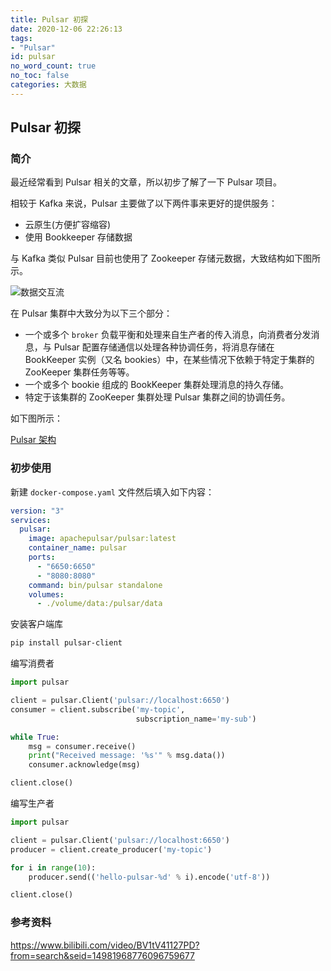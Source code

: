 ```yaml
---
title: Pulsar 初探
date: 2020-12-06 22:26:13
tags:
- "Pulsar"
id: pulsar
no_word_count: true
no_toc: false
categories: 大数据
---
```


## Pulsar 初探

### 简介

最近经常看到 Pulsar 相关的文章，所以初步了解了一下 Pulsar 项目。

相较于 Kafka 来说，Pulsar 主要做了以下两件事来更好的提供服务：

- 云原生(方便扩容缩容)
- 使用 Bookkeeper 存储数据

与 Kafka 类似 Pulsar 目前也使用了 Zookeeper 存储元数据，大致结构如下图所示。

![数据交互流](https://s6.jpg.cm/2022/09/15/PcsmaL.png)

在 Pulsar 集群中大致分为以下三个部分：

- 一个或多个 `broker` 负载平衡和处理来自生产者的传入消息，向消费者分发消息，与 Pulsar 配置存储通信以处理各种协调任务，将消息存储在 BookKeeper 实例（又名 bookies）中，在某些情况下依赖于特定于集群的 ZooKeeper 集群任务等等。
- 一个或多个 bookie 组成的 BookKeeper 集群处理消息的持久存储。
- 特定于该集群的 ZooKeeper 集群处理 Pulsar 集群之间的协调任务。

如下图所示：

[Pulsar 架构](https://s6.jpg.cm/2022/09/15/PcsFA2.png)

### 初步使用

新建 `docker-compose.yaml` 文件然后填入如下内容：

```yaml
version: "3"
services:
  pulsar:
    image: apachepulsar/pulsar:latest
    container_name: pulsar
    ports:
      - "6650:6650"
      - "8080:8080"
    command: bin/pulsar standalone
    volumes:
      - ./volume/data:/pulsar/data
```

安装客户端库

```bash
pip install pulsar-client
```

编写消费者

```python
import pulsar

client = pulsar.Client('pulsar://localhost:6650')
consumer = client.subscribe('my-topic',
                            subscription_name='my-sub')

while True:
    msg = consumer.receive()
    print("Received message: '%s'" % msg.data())
    consumer.acknowledge(msg)

client.close()
```

编写生产者

```python
import pulsar

client = pulsar.Client('pulsar://localhost:6650')
producer = client.create_producer('my-topic')

for i in range(10):
    producer.send(('hello-pulsar-%d' % i).encode('utf-8'))

client.close()
```

### 参考资料

https://www.bilibili.com/video/BV1tV41127PD?from=search&seid=14981968776096759677
